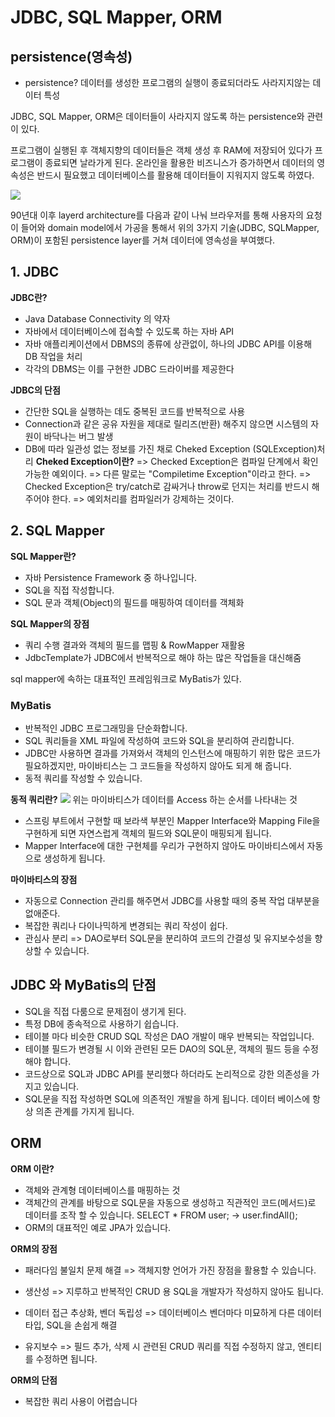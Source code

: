 # JDBC, SQL Mapper, ORM

## persistence(영속성)

- persistence?
  데이터를 생성한 프로그램의 실행이 종료되더라도 사라지지않는 데이터 특성

JDBC, SQL Mapper, ORM은 데이터들이 사라지지 않도록 하는 persistence와 관련이 있다.

프로그램이 실행된 후 객체지향의 데이터들은 객체 생성 후 RAM에 저장되어 있다가 프로그램이 종료되면 날라가게 된다. 온라인을 활용한 비즈니스가 증가하면서 데이터의 영속성은 반드시 필요했고 데이터베이스를 활용해 데이터들이 지워지지 않도록 하였다.

<img src="https://herbertograca.files.wordpress.com/2017/07/2010s-layered-architecture.png">

90년대 이후 layerd architecture를 다음과 같이 나눠 브라우저를 통해 사용자의 요청이 들어와 domain model에서 가공을 통해서 위의 3가지 기술(JDBC, SQLMapper, ORM)이 포함된 persistence layer를 거쳐 데이터에 영속성을 부여했다.

## 1. JDBC

<b> JDBC란? </b>

- Java Database Connectivity 의 약자
- 자바에서 데이터베이스에 접속할 수 있도록 하는 자바 API
- 자바 애플리케이션에서 DBMS의 종류에 상관없이, 하나의 JDBC API를 이용해 DB 작업을 처리
- 각각의 DBMS는 이를 구현한 JDBC 드라이버를 제공한다

<b>JDBC의 단점</b>

- 간단한 SQL을 실행하는 데도 중복된 코드를 반복적으로 사용
- Connection과 같은 공유 자원을 제대로 릴리즈(반환) 해주지 않으면 시스템의 자원이 바닥나는 버그 발생
- DB에 따라 일관성 없는 정보를 가진 채로 Cheked Exception (SQLException)처리
  <b>Cheked Exception이란?</b>
  => Checked Exception은 컴파일 단계에서 확인 가능한 예외이다.
  => 다른 말로는 "Compiletime Exception"이라고 한다.
  => Checked Exception은 try/catch로 감싸거나 throw로 던지는 처리를 반드시 해주어야 한다.
  => 예외처리를 컴파일러가 강제하는 것이다.

## 2. SQL Mapper

<b> SQL Mapper란?</b>

- 자바 Persistence Framework 중 하나입니다.
- SQL을 직접 작성합니다.
- SQL 문과 객체(Object)의 필드를 매핑하여 데이터를 객체화

<b>SQL Mapper의 장점</b>

- 쿼리 수행 결과와 객체의 필드를 맵핑 & RowMapper 재활용
- JdbcTemplate가 JDBC에서 반복적으로 해야 하는 많은 작업들을 대신해줌

sql mapper에 속하는 대표적인 프레임워크로 MyBatis가 있다.

### MyBatis

- 반복적인 JDBC 프로그래밍을 단순화합니다.
- SQL 쿼리들을 XML 파일에 작성하여 코드와 SQL을 분리하여 관리합니다.
- JDBC만 사용하면 결과를 가져와서 객체의 인스턴스에 매핑하기 위한 많은 코드가 필요하겠지만,
  마이바티스는 그 코드들을 작성하지 않아도 되게 해 줍니다.
- 동적 쿼리를 작성할 수 있습니다.

<b>동적 쿼리란?</b>
<img src ="https://img1.daumcdn.net/thumb/R1280x0/?scode=mtistory2&fname=https%3A%2F%2Fblog.kakaocdn.net%2Fdn%2Fc893sN%2FbtrwmYLw3ch%2FnayqfKKqYXfmkSmJbIsXz1%2Fimg.png">
위는 마이바티스가 데이터를 Access 하는 순서를 나타내는 것

- 스프링 부트에서 구현할 때 보라색 부분인 Mapper Interface와 Mapping File을 구현하게 되면 자연스럽게 객체의 필드와 SQL문이 매핑되게 됩니다.
- Mapper Interface에 대한 구현체를 우리가 구현하지 않아도 마이바티스에서 자동으로 생성하게 됩니다.

<b>마이바티스의 장점</b>

- 자동으로 Connection 관리를 해주면서 JDBC를 사용할 때의 중복 작업 대부분을 없애준다.
- 복잡한 쿼리나 다이나믹하게 변경되는 쿼리 작성이 쉽다.
- 관심사 분리
  => DAO로부터 SQL문을 분리하여 코드의 간결성 및 유지보수성을 향상할 수 있습니다.

## JDBC 와 MyBatis의 단점

- SQL을 직접 다룸으로 문제점이 생기게 된다.
- 특정 DB에 종속적으로 사용하기 쉽습니다.
- 테이블 마다 비슷한 CRUD SQL 작성은 DAO 개발이 매우 반복되는 작업입니다.
- 테이블 필드가 변경될 시 이와 관련된 모든 DAO의 SQL문, 객체의 필드 등을 수정해야 합니다.
- 코드상으로 SQL과 JDBC API를 분리했다 하더라도 논리적으로 강한 의존성을 가지고 있습니다.
- SQL문을 직접 작성하면 SQL에 의존적인 개발을 하게 됩니다.
  데이터 베이스에 항상 의존 관계를 가지게 됩니다.

## ORM

<b>ORM 이란?</b>

- 객체와 관계형 데이터베이스를 매핑하는 것
- 객체간의 관계를 바탕으로 SQL문을 자동으로 생성하고 직관적인 코드(메서드)로 데이터를 조작 할 수 있습니다.
  SELECT \* FROM user; -> user.findAll();
- ORM의 대표적인 예로 JPA가 있습니다.

<b>ORM의 장점</b>

- 패러다임 불일치 문제 해결
  => 객체지향 언어가 가진 장점을 활용할 수 있습니다.

- 생산성
  => 지루하고 반복적인 CRUD 용 SQL을 개발자가 작성하지 않아도 됩니다.

- 데이터 접근 추상화, 벤더 독립성
  => 데이터베이스 벤더마다 미묘하게 다른 데이터 타입, SQL을 손쉽게 해결

- 유지보수
  => 필드 추가, 삭제 시 관련된 CRUD 쿼리를 직접 수정하지 않고, 엔티티를 수정하면 됩니다.

<b>ORM의 단점</b>

- 복잡한 쿼리 사용이 어렵습니다
